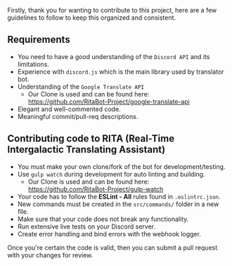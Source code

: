 Firstly, thank you for wanting to contribute to this project, here are a few guidelines to follow to keep this organized and consistent.

## Requirements

* You need to have a good understanding of the `Discord API` and its limitations.
* Experience with `discord.js` which is the main library used by translator bot.
* Understanding of the `Google Translate API`  
  * Our Clone is used and can be found here: https://github.com/RitaBot-Project/google-translate-api
* Elegant and well-commented code.
* Meaningful commit/pull-req descriptions.

## Contributing code to RITA (Real-Time Intergalactic Translating Assistant)

* You must make your own clone/fork of the bot for development/testing.
* Use `gulp watch` during development for auto linting and building.  
  * Our Clone is used and can be found here: https://github.com/RitaBot-Project/gulp-watch
* Your code has to follow the **ESLint - All** rules found in `.eslintrc.json`.
* New commands must be created in the `src/commands/` folder in a new file.
* Make sure that your code does not break any functionality.
* Run extensive live tests on your Discord server.
* Create error handling and bind errors with the webhook logger.

Once you're certain the code is valid, then you can submit a pull request with your changes for review.
